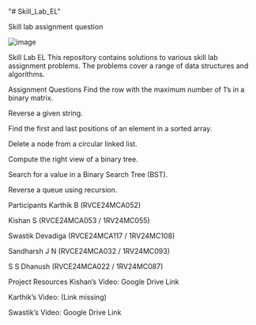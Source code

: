 


"# Skill_Lab_EL" 


Skill lab assignment question


![image](https://github.com/user-attachments/assets/32e3272e-5f19-4b36-ad77-9cfe4387edf9)

Skill Lab EL
This repository contains solutions to various skill lab assignment problems. The problems cover a range of data structures and algorithms.

Assignment Questions
Find the row with the maximum number of 1’s in a binary matrix.

Reverse a given string.

Find the first and last positions of an element in a sorted array.

Delete a node from a circular linked list.

Compute the right view of a binary tree.

Search for a value in a Binary Search Tree (BST).

Reverse a queue using recursion.

Participants
Karthik B (RVCE24MCA052)

Kishan S (RVCE24MCA053 / 1RV24MC055)

Swastik Devadiga (RVCE24MCA117 / 1RV24MC108)

Sandharsh J N (RVCE24MCA032 / 1RV24MC093)

S S Dhanush (RVCE24MCA022 / 1RV24MC087)

Project Resources
Kishan’s Video: Google Drive Link

Karthik’s Video: (Link missing)

Swastik’s Video: Google Drive Link
